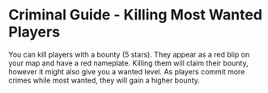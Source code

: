 # Criminal Guide - Killing Most Wanted Players
You can kill players with a bounty (5 stars). They appear as a red blip on your map and have a red nameplate. 
Killing them will claim their bounty, however it might also give you a wanted level.
As players commit more crimes while most wanted, they will gain a higher bounty.

